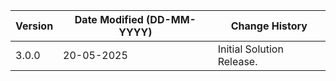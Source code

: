 | **Version** | **Date Modified (DD-MM-YYYY)** | **Change History**                                                               |
|-------------|--------------------------------|----------------------------------------------------------------------------------|
| 3.0.0       | 20-05-2025                     | Initial Solution Release.    |